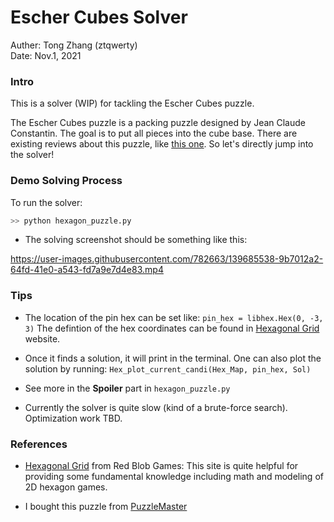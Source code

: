 # Escher Cubes Solver
Auther: Tong Zhang (ztqwerty)  
Date: Nov.1, 2021

### Intro
This is a solver (WIP) for tackling the Escher Cubes puzzle. 

The Escher Cubes puzzle is a packing puzzle designed by Jean Claude Constantin. The goal is to put all pieces into the cube base. There are existing reviews about this puzzle, like [this one](http://mypuzzlecollection.blogspot.com/2013/10/escher-cubes.html). So let's directly jump into the solver!

### Demo Solving Process
To run the solver:
``` python
>> python hexagon_puzzle.py
```

- The solving screenshot should be something like this:  

https://user-images.githubusercontent.com/782663/139685538-9b7012a2-64fd-41e0-a543-fd7a9e7d4e83.mp4



### Tips
- The location of the pin hex can be set like:
`pin_hex = libhex.Hex(0, -3, 3)`
The defintion of the hex coordinates can be found in [Hexagonal Grid](https://www.redblobgames.com/grids/hexagons/) website. 

- Once it finds a solution, it will print in the terminal. One can also plot the solution by running:
`Hex_plot_current_candi(Hex_Map, pin_hex, Sol)`

- See more in the **Spoiler** part in `hexagon_puzzle.py`

- Currently the solver is quite slow (kind of a brute-force search). Optimization work TBD.
### References
- [Hexagonal Grid](https://www.redblobgames.com/grids/hexagons/) from Red Blob Games:
This site is quite helpful for providing some fundamental knowledge including math and modeling of 2D hexagon games. 

- I bought this puzzle from [PuzzleMaster](https://www.puzzlemaster.ca/browse/wood/european/5649-escher-cubes)
